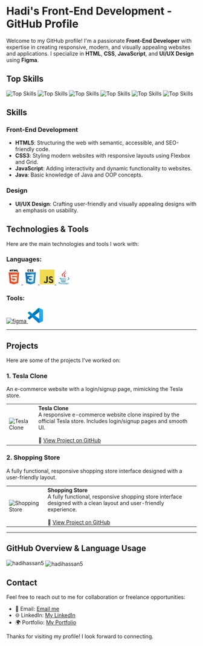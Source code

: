 # Hadi's Front-End Development - GitHub Profile

Welcome to my GitHub profile! I'm a passionate **Front-End Developer** with expertise in creating responsive, modern, and visually appealing websites and applications. I specialize in **HTML**, **CSS**, **JavaScript**, and **UI/UX Design** using **Figma**.


## Top Skills
![Top Skills](https://img.shields.io/badge/HTML5-FF5733?style=flat&logo=html5&logoColor=white)
![Top Skills](https://img.shields.io/badge/CSS3-2965f1?style=flat&logo=css3&logoColor=white)
![Top Skills](https://img.shields.io/badge/JavaScript-F7DF1E?style=flat&logo=javascript&logoColor=black)
![Top Skills](https://img.shields.io/badge/Java-007396?style=flat&logo=java&logoColor=white)
![Top Skills](https://img.shields.io/badge/Figma-F24E1E?style=flat&logo=figma&logoColor=white)
![Top Skills](https://img.shields.io/badge/VS_Code-007ACC?style=flat&logo=visualstudiocode&logoColor=white)

## Skills

### Front-End Development
- **HTML5**: Structuring the web with semantic, accessible, and SEO-friendly code.
- **CSS3**: Styling modern websites with responsive layouts using Flexbox and Grid.
- **JavaScript**: Adding interactivity and dynamic functionality to websites.
- **Java**: Basic knowledge of Java and OOP concepts.

### Design
- **UI/UX Design**: Crafting user-friendly and visually appealing designs with an emphasis on usability.

## Technologies & Tools

Here are the main technologies and tools I work with:

### Languages:
<div>
<a href="https://www.w3.org/html/" target="_blank" rel="noreferrer">
  <img src="https://raw.githubusercontent.com/devicons/devicon/master/icons/html5/html5-original-wordmark.svg" alt="html5" width="40" height="40"/>
</a>
  
<a href="https://www.w3schools.com/css/" target="_blank" rel="noreferrer">
  <img src="https://raw.githubusercontent.com/devicons/devicon/master/icons/css3/css3-original-wordmark.svg" alt="css3" width="40" height="40"/>
</a>

<a href="https://developer.mozilla.org/en-US/docs/Web/JavaScript" target="_blank" rel="noreferrer">
  <img src="https://raw.githubusercontent.com/devicons/devicon/master/icons/javascript/javascript-original.svg" alt="javascript" width="40" height="40"/>
</a>

<a href="https://www.java.com" target="_blank" rel="noreferrer">
  <img src="https://raw.githubusercontent.com/devicons/devicon/master/icons/java/java-original.svg" alt="java" width="40" height="40"/>
</a>

</div>

### Tools:
<div>
  <a href="https://www.figma.com/" target="_blank" rel="noreferrer">
  <img src="https://www.vectorlogo.zone/logos/figma/figma-icon.svg" alt="figma" width="40" height="40"/>
</a>

<a href="https://code.visualstudio.com/" target="_blank" rel="noreferrer">
  <img src="https://raw.githubusercontent.com/devicons/devicon/master/icons/vscode/vscode-original.svg" alt="vscode" width="40" height="40"/>
</a>

</div>

---

## Projects

Here are some of the projects I've worked on:

### 1. Tesla Clone
An e-commerce website with a login/signup page, mimicking the Tesla store.

<table> <tr> <td> <img src="https://upload.wikimedia.org/wikipedia/commons/thumb/b/bd/Tesla_Motors.svg/120px-Tesla_Motors.svg.png" alt="Tesla Clone" width="50" height="50"/> </td> <td> <strong>Tesla Clone</strong><br/> A responsive e-commerce website clone inspired by the official Tesla store. Includes login/signup pages and smooth UI. <br/><br/> 🔗 <a href="https://github.com/hadihassan5/Tesla-Clone">View Project on GitHub</a> </td> </tr> </table>

### 2. Shopping Store
A fully functional, responsive shopping store interface designed with a user-friendly layout.

<table>
  <tr>
    <td>
      <img src="https://cdn-icons-png.flaticon.com/512/34/34568.png" alt="Shopping Store" width="50" height="50"/>
    </td>
    <td>
      <strong>Shopping Store</strong><br/>
      A fully functional, responsive shopping store interface designed with a clean layout and user-friendly experience. <br/><br/>
      🔗 <a href="https://github.com/hadihassan5/Project_Shopping_Store">View Project on GitHub</a>
    </td>
  </tr>
</table>


---


## GitHub Overview & Language Usage
<p><img align="left" src="https://github-readme-stats.vercel.app/api/top-langs?username=hadihassan5&show_icons=true&locale=en&layout=compact" alt="hadihassan5" /></p>

<p>&nbsp;<img align="center" src="https://github-readme-stats.vercel.app/api?username=hadihassan5&show_icons=true&locale=en" alt="hadihassan5" /></p>


## Contact

Feel free to reach out to me for collaboration or freelance opportunities:

- 📧 Email: [Email me](mailto:hadipk110@gmail.com)
- 🌐 LinkedIn: [My LinkedIn](https://www.linkedin.com/in/hadihassan5/)
- 🌍 Portfolio: [My Portfolio](https://hadihassan5.github.io/Hadi-Portfolio/)

Thanks for visiting my profile! I look forward to connecting.
